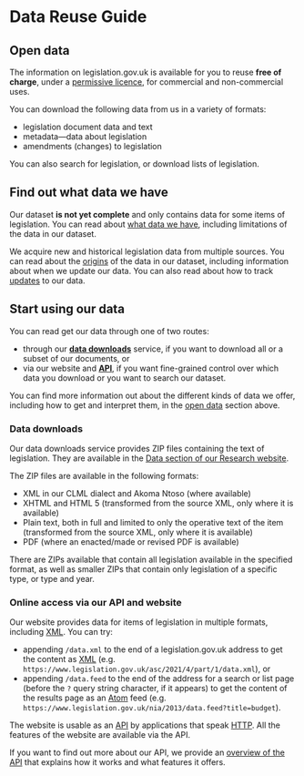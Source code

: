 # Data Reuse Guide

## Open data<a name="open-data"></a>

The information on legislation.gov.uk is available for you to reuse **free of charge**, under a [permissive licence](), for commercial and non-commercial uses.

You can download the following data from us in a variety of formats:

 * legislation document data and text
 * metadata—data about legislation
 * amendments (changes) to legislation

You can also search <!--TODO or query--> for legislation, or download lists of legislation.

## Find out what data we have

Our dataset **is not yet complete** and only contains data for some items of legislation. You can read about [what data we have](/data.md), including limitations of the data in our dataset.

We acquire new and historical legislation data from multiple sources. You can read about the [origins]() of the data in our dataset, including information about when we update our data. You can also read about how to track [updates]() to our data.

## Start using our data

You can read get our data through one of two routes:

 * through our **[data downloads](#data-downloads)** service, if you want to download all or a subset of our documents<!-- TODO or metadata-->, or
 * via our website and **[API](#api)**, if you want fine-grained control over which data you download or you want to search our dataset<!--TODO query our dataset-->.
 
You can find more information out about the different kinds of data we offer, including how to get and interpret them, in the [open data](#open-data) section above.

<!--If you want a solution for a specific problem, you can read our [How do I…]() section, which includes instructions on how to do the following:

 * [Get a list of all UK legislation]()
 * [Download all UK legislation as XML, PDF or plain text]()
 * [Get XML for an item of legislation or part of it]()-->

### Data downloads<a name="data-downloads"></a>

Our data downloads service provides ZIP files containing the text of legislation. They are available in the [Data section of our Research website](https://research.legislation.gov.uk/data).

The ZIP files are available in the following formats:

* XML in our CLML dialect and Akoma Ntoso (where available)
* XHTML and HTML 5 (transformed from the source XML, only where it is available)
* Plain text, both in full and limited to only the operative text<!--TODO link to explanation--> of the item (transformed from the source XML, only where it is available)
* PDF (where an enacted/made or revised PDF is available)

There are ZIPs available that contain all legislation available in the specified format, as well as smaller ZIPs that contain only legislation of a specific type, or type and year.

### Online access via our API and website<a name="api"></a>

Our website provides data for items of legislation in multiple formats, including [XML](). You can try: 
 * appending `/data.xml` to the end of a legislation.gov.uk address to get the content as [XML]() (e.g. `https://www.legislation.gov.uk/asc/2021/4/part/1/data.xml`), or 
 * appending `/data.feed` to the end of the address for a search or list page (before the `?` query string character, if it appears) to get the content of the results page as an [Atom]() feed (e.g. `https://www.legislation.gov.uk/nia/2013/data.feed?title=budget`).

The website is usable as an [API](https://en.wikipedia.org/wiki/API) by applications that speak [HTTP](https://en.wikipedia.org/wiki/HTTP). All the features of the website are available via the API. 

If you want to find out more about our API, we provide an [overview of the API](/api.md) that explains how it works and what features it offers.